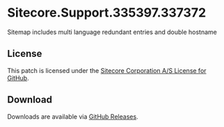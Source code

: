 # Sitecore.Support.335397.337372
Sitemap includes multi language redundant entries and double hostname

## License  
This patch is licensed under the [Sitecore Corporation A/S License for GitHub](https://github.com/sitecoresupport/Sitecore.Support.335397.337372/blob/master/LICENSE).  

## Download  
Downloads are available via [GitHub Releases](https://github.com/sitecoresupport/Sitecore.Support.335397.337372/releases).  
